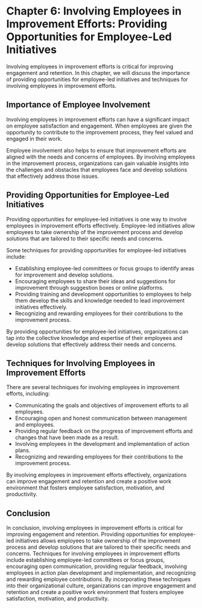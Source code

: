 Chapter 6: Involving Employees in Improvement Efforts: Providing Opportunities for Employee-Led Initiatives
===========================================================================================================

Involving employees in improvement efforts is critical for improving engagement and retention. In this chapter, we will discuss the importance of providing opportunities for employee-led initiatives and techniques for involving employees in improvement efforts.

Importance of Employee Involvement
----------------------------------

Involving employees in improvement efforts can have a significant impact on employee satisfaction and engagement. When employees are given the opportunity to contribute to the improvement process, they feel valued and engaged in their work.

Employee involvement also helps to ensure that improvement efforts are aligned with the needs and concerns of employees. By involving employees in the improvement process, organizations can gain valuable insights into the challenges and obstacles that employees face and develop solutions that effectively address those issues.

Providing Opportunities for Employee-Led Initiatives
----------------------------------------------------

Providing opportunities for employee-led initiatives is one way to involve employees in improvement efforts effectively. Employee-led initiatives allow employees to take ownership of the improvement process and develop solutions that are tailored to their specific needs and concerns.

Some techniques for providing opportunities for employee-led initiatives include:

* Establishing employee-led committees or focus groups to identify areas for improvement and develop solutions.
* Encouraging employees to share their ideas and suggestions for improvement through suggestion boxes or online platforms.
* Providing training and development opportunities to employees to help them develop the skills and knowledge needed to lead improvement initiatives effectively.
* Recognizing and rewarding employees for their contributions to the improvement process.

By providing opportunities for employee-led initiatives, organizations can tap into the collective knowledge and expertise of their employees and develop solutions that effectively address their needs and concerns.

Techniques for Involving Employees in Improvement Efforts
---------------------------------------------------------

There are several techniques for involving employees in improvement efforts, including:

* Communicating the goals and objectives of improvement efforts to all employees.
* Encouraging open and honest communication between management and employees.
* Providing regular feedback on the progress of improvement efforts and changes that have been made as a result.
* Involving employees in the development and implementation of action plans.
* Recognizing and rewarding employees for their contributions to the improvement process.

By involving employees in improvement efforts effectively, organizations can improve engagement and retention and create a positive work environment that fosters employee satisfaction, motivation, and productivity.

Conclusion
----------

In conclusion, involving employees in improvement efforts is critical for improving engagement and retention. Providing opportunities for employee-led initiatives allows employees to take ownership of the improvement process and develop solutions that are tailored to their specific needs and concerns. Techniques for involving employees in improvement efforts include establishing employee-led committees or focus groups, encouraging open communication, providing regular feedback, involving employees in action plan development and implementation, and recognizing and rewarding employee contributions. By incorporating these techniques into their organizational culture, organizations can improve engagement and retention and create a positive work environment that fosters employee satisfaction, motivation, and productivity.
